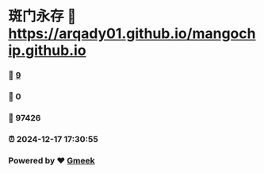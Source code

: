 # 斑门永存 :link: https://arqady01.github.io/mangochip.github.io 
### :page_facing_up: [9](https://arqady01.github.io/mangochip.github.io/tag.html) 
### :speech_balloon: 0 
### :hibiscus: 97426 
### :alarm_clock: 2024-12-17 17:30:55 
### Powered by :heart: [Gmeek](https://github.com/Meekdai/Gmeek)
